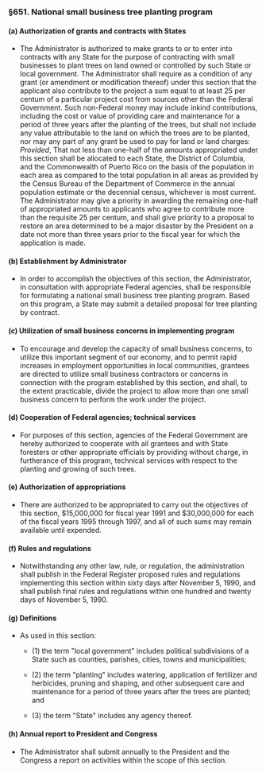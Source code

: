 ### §651. National small business tree planting program
#### (a) Authorization of grants and contracts with States
* The Administrator is authorized to make grants to or to enter into contracts with any State for the purpose of contracting with small businesses to plant trees on land owned or controlled by such State or local government. The Administrator shall require as a condition of any grant (or amendment or modification thereof) under this section that the applicant also contribute to the project a sum equal to at least 25 per centum of a particular project cost from sources other than the Federal Government. Such non-Federal money may include inkind contributions, including the cost or value of providing care and maintenance for a period of three years after the planting of the trees, but shall not include any value attributable to the land on which the trees are to be planted, nor may any part of any grant be used to pay for land or land charges: _Provided_, That not less than one-half of the amounts appropriated under this section shall be allocated to each State, the District of Columbia, and the Commonwealth of Puerto Rico on the basis of the population in each area as compared to the total population in all areas as provided by the Census Bureau of the Department of Commerce in the annual population estimate or the decennial census, whichever is most current. The Administrator may give a priority in awarding the remaining one-half of appropriated amounts to applicants who agree to contribute more than the requisite 25 per centum, and shall give priority to a proposal to restore an area determined to be a major disaster by the President on a date not more than three years prior to the fiscal year for which the application is made.

#### (b) Establishment by Administrator
* In order to accomplish the objectives of this section, the Administrator, in consultation with appropriate Federal agencies, shall be responsible for formulating a national small business tree planting program. Based on this program, a State may submit a detailed proposal for tree planting by contract.

#### (c) Utilization of small business concerns in implementing program
* To encourage and develop the capacity of small business concerns, to utilize this important segment of our economy, and to permit rapid increases in employment opportunities in local communities, grantees are directed to utilize small business contractors or concerns in connection with the program established by this section, and shall, to the extent practicable, divide the project to allow more than one small business concern to perform the work under the project.

#### (d) Cooperation of Federal agencies; technical services
* For purposes of this section, agencies of the Federal Government are hereby authorized to cooperate with all grantees and with State foresters or other appropriate officials by providing without charge, in furtherance of this program, technical services with respect to the planting and growing of such trees.

#### (e) Authorization of appropriations
* There are authorized to be appropriated to carry out the objectives of this section, $15,000,000 for fiscal year 1991 and $30,000,000 for each of the fiscal years 1995 through 1997, and all of such sums may remain available until expended.

#### (f) Rules and regulations
* Notwithstanding any other law, rule, or regulation, the administration shall publish in the Federal Register proposed rules and regulations implementing this section within sixty days after November 5, 1990, and shall publish final rules and regulations within one hundred and twenty days of November 5, 1990.

#### (g) Definitions
* As used in this section:

  * (1) the term "local government" includes political subdivisions of a State such as counties, parishes, cities, towns and municipalities;

  * (2) the term "planting" includes watering, application of fertilizer and herbicides, pruning and shaping, and other subsequent care and maintenance for a period of three years after the trees are planted; and

  * (3) the term "State" includes any agency thereof.

#### (h) Annual report to President and Congress
* The Administrator shall submit annually to the President and the Congress a report on activities within the scope of this section.